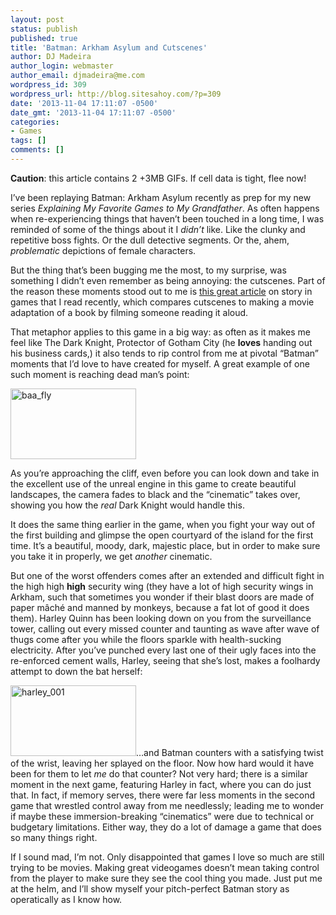 ```yaml
---
layout: post
status: publish
published: true
title: 'Batman: Arkham Asylum and Cutscenes'
author: DJ Madeira
author_login: webmaster
author_email: djmadeira@me.com
wordpress_id: 309
wordpress_url: http://blog.sitesahoy.com/?p=309
date: '2013-11-04 17:11:07 -0500'
date_gmt: '2013-11-04 17:11:07 -0500'
categories:
- Games
tags: []
comments: []
---
```

<strong>Caution</strong>: this article contains 2 +3MB GIFs. If cell data is tight, flee now!

I&rsquo;ve been replaying Batman: Arkham Asylum recently as prep for my new series <i>Explaining My Favorite Games to My Grandfather</i>. As often happens when re-experiencing things that haven&rsquo;t been touched in a long time, I was reminded of some of the things about it I <i>didn&rsquo;t</i> like. Like the clunky and repetitive boss fights. Or the dull detective segments. Or the, ahem, <i>problematic</i> depictions of female characters.

But the thing that&rsquo;s been bugging me the most, to my surprise, was something I didn&rsquo;t even remember as being annoying: the cutscenes. Part of the reason these moments stood out to me is <a href="http://hitboxteam.com/designing-game-narrative">this great article</a> on story in games that I read recently, which compares cutscenes to making a movie adaptation of a book by filming someone reading it aloud.

That metaphor applies to this game in a big way: as often as it makes me feel like The Dark Knight, Protector of Gotham City (he <b>loves</b> handing out his business cards,) it also tends to rip control from me at pivotal &ldquo;Batman&rdquo; moments that I&rsquo;d love to have created for myself. A great example of one such moment is reaching dead man&rsquo;s point:

<a href="http://blog.sitesahoy.com/wp-content/uploads/2013/11/baa_fly.gif"><img class="size-full wp-image-310 alignleft" src="http://blog.sitesahoy.com/wp-content/uploads/2013/11/baa_fly.gif" alt="baa_fly" width="201" height="113" /></a>

As you&rsquo;re approaching the cliff, even before you can look down and take in the excellent use of the unreal engine in this game to create beautiful landscapes, the camera fades to black and the &ldquo;cinematic&rdquo; takes over, showing you how the <i>real</i> Dark Knight would handle this.

It does the same thing earlier in the game, when you fight your way out of the first building and glimpse the open courtyard of the island for the first time. It&rsquo;s a beautiful, moody, dark, majestic place, but in order to make sure you take it in properly, we get <i>another</i> cinematic.

But one of the worst offenders comes after an extended and difficult fight in the high high <b>high</b> security wing (they have a lot of high security wings in Arkham, such that sometimes you wonder if their blast doors are made of paper m&acirc;ch&eacute; and manned by monkeys, because a fat lot of good it does them). Harley Quinn has been looking down on you from the surveillance tower, calling out every missed counter and taunting as wave after wave of thugs come after you while the floors sparkle with health-sucking electricity. After you&rsquo;ve punched every last one of their ugly faces into the re-enforced cement walls, Harley, seeing that she&rsquo;s lost, makes a foolhardy attempt to down the bat herself:

<a href="http://blog.sitesahoy.com/wp-content/uploads/2013/11/harley_001.gif"><img class="alignright size-full wp-image-317" src="http://blog.sitesahoy.com/wp-content/uploads/2013/11/harley_001.gif" alt="harley_001" width="201" height="113" /></a>&hellip;and Batman counters with a satisfying twist of the wrist, leaving her splayed on the floor. Now how hard would it have been for them to let <i>me</i> do that counter? Not very hard; there is a similar moment in the next game, featuring Harley in fact, where you can do just that. In fact, if memory serves, there were far less moments in the second game that wrestled control away from me needlessly; leading me to wonder if maybe these immersion-breaking &ldquo;cinematics&rdquo; were due to technical or budgetary limitations. Either way, they do a lot of damage a game that does so many things right.

If I sound mad, I&rsquo;m not. Only disappointed that games I love so much are still trying to be movies. Making great videogames doesn&rsquo;t mean taking control from the player to make sure they see the cool thing you made. Just put me at the helm, and I&rsquo;ll show myself your pitch-perfect Batman story as operatically as I know how.

